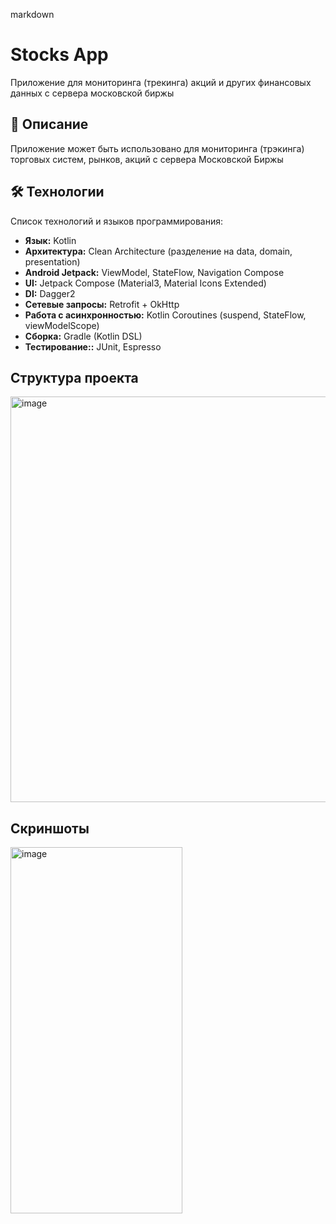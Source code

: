 markdown
# Stocks App

Приложение для мониторинга (трекинга) акций и других финансовых данных с сервера московской биржы

## 📖 Описание

Приложение может быть использовано для мониторинга (трэкинга) торговых систем, рынков, акций с сервера Московской Биржы

## 🛠️ Технологии

Список технологий и языков программирования:
*   **Язык:** Kotlin
*   **Архитектура:** Clean Architecture (разделение на data, domain, presentation)
*   **Android Jetpack:** ViewModel, StateFlow, Navigation Compose
*   **UI:** Jetpack Compose (Material3, Material Icons Extended)
*   **DI:** Dagger2
*   **Сетевые запросы:** Retrofit + OkHttp
*   **Работа с асинхронностью:** Kotlin Coroutines (suspend, StateFlow, viewModelScope)
*   **Сборка:** Gradle (Kotlin DSL)
*   **Тестирование::** JUnit, Espresso

##  Структура проекта
<img width="1116" height="649" alt="image" src="https://github.com/user-attachments/assets/fbdd4cfb-db1f-4c0c-966a-7e846845f555" />

##  Скриншоты
<img width="275" height="586" alt="image" src="https://github.com/user-attachments/assets/c0d5e482-c1cd-40cb-a416-b0251d5167c0" />
